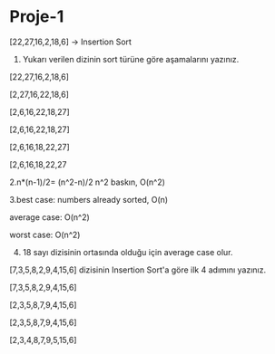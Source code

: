 # Proje-1
[22,27,16,2,18,6] -> Insertion Sort
1. Yukarı verilen dizinin sort türüne göre aşamalarını yazınız.

[22,27,16,2,18,6]

[2,27,16,22,18,6] 

[2,6,16,22,18,27] 

[2,6,16,22,18,27]

[2,6,16,18,22,27]

[2,6,16,18,22,27

2.n*(n-1)/2= (n^2-n)/2 n^2 baskın, O(n^2)

3.best case: numbers already sorted, O(n)

  average case: O(n^2)

  worst case: O(n^2)

4. 18 sayı dizisinin ortasında olduğu için average case olur.

[7,3,5,8,2,9,4,15,6] dizisinin Insertion Sort'a göre ilk 4 adımını yazınız.


[7,3,5,8,2,9,4,15,6]

[2,3,5,8,7,9,4,15,6]

[2,3,5,8,7,9,4,15,6]

[2,3,4,8,7,9,5,15,6]
